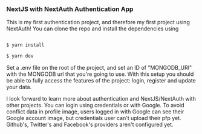 ### NextJS with NextAuth Authentication App
This is my first authentication project, and therefore my first project using NextAuth!
You can clone the repo and install the dependencies using

```txt

$ yarn install

$ yarn dev

```
Set a .env file on the root of the project, and set an ID of "MONGODB_URI" with the MONGODB url that you're going to use.
With this setup you should be able to fully access the features of the project: login, register and update your data.

I look forward to learn more about authentication and NextJS/NextAuth with other projects. You can login using credentials or with Google.
To avoid conflict data in profile image, users logged in with Google can see their Google account image, but credentials user can't upload their pfp yet.
Github's, Twitter's and Facebook's providers aren't configured yet.
